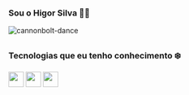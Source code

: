 ### Sou o Higor Silva 🧙🏻

![cannonbolt-dance](https://github.com/user-attachments/assets/64f27499-c527-4889-9f7b-9829333536ac)

##

### Tecnologias que eu tenho conhecimento ❄️
<div style="display: inline_block">
  <img  height="30" windth="30" src="https://img.shields.io/badge/C%2B%2B-141414?style=for-the-badge&logo=c%2B%2B&logoColor=white" />
  <img  height="30" windth="30" src="https://img.shields.io/badge/HTML-141414?style=for-the-badge&logo=html5&logoColor=white" />
<img  height="30" windth="30" src="https://img.shields.io/badge/CSS-141414?&style=for-the-badge&logo=css3&logoColor=white" />

##

